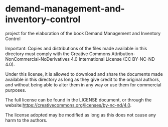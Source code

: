 # demand-management-and-inventory-control
project for the elaboration of the book Demand Management and Inventory Control

Important: Copies and distributions of the files made available in this directory must comply with the Creative Commons Attribution-NonCommercial-NoDerivatives 4.0 International License (CC BY-NC-ND 4.0).

Under this license, it is allowed to download and share the documents made available in this directory as long as they give credit to the original authors, and without being able to alter them in any way or use them for commercial purposes.

The full license can be found in the LICENSE document, or through the website:https://creativecommons.org/licenses/by-nc-nd/4.0.

The license adopted may be modified as long as this does not cause any harm to the authors.
